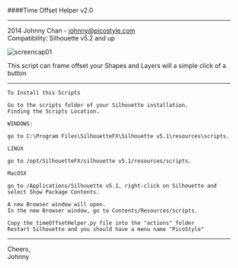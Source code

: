 
####Time Offset Helper v2.0

---

2014 Johnny Chan - johnny@picostyle.com <br />
Compatibility: Silhouette v5.2 and up

![screencap01](https://raw.githubusercontent.com/picostyle/TimeOffsetHelper/master/timeOffset_thumb01.png)

This script can frame offset your Shapes and Layers will a simple click of a button

---

```
To Install this Scripts

Go to the scripts folder of your Silhouette installation.
Finding the Scripts Location.

WINDOWS:

go to C:\Program Files\SilhouetteFX\Silhouette v5.1\resources\scripts.

LINUX

go to /opt/SilhouetteFX/silhouette v5.1/resources/scripts.

MacOSX

go to /Applications/Silhouette v5.1, right-click on Silhouette and select Show Package Contents.

A new Browser window will open.
In the new Browser window, go to Contents/Resources/scripts.

Copy the timeOffsetHelper.py file into the "actions" folder
Restart Silhouette and you should have a menu name "PicoStyle"
```

---------------------------------------------------------------------------------------------

Cheers, <br />
Johnny
